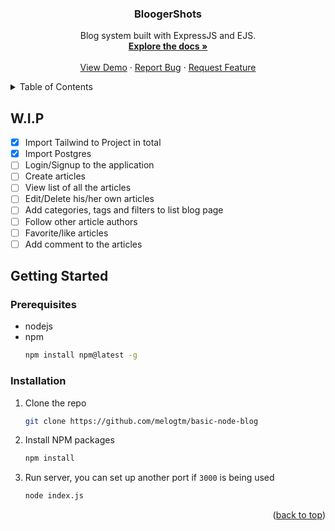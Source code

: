 <h3 align="center">BloogerShots</h3>

  <p align="center">
    Blog system built with ExpressJS and EJS.
    <br />
    <a href="https://github.com/melogtm/basic-node-blog"><strong>Explore the docs »</strong></a>
    <br />
    <br />
    <a href="https://github.com/melogtm/basic-node-blog">View Demo</a>
    ·
    <a href="https://github.com/melogtm/basic-node-blog/issues">Report Bug</a>
    ·
    <a href="https://github.com/melogtm/basic-node-blog/issues">Request Feature</a>
  </p>
</div>

<details>
  <summary>Table of Contents</summary>
  <ol>
    <li><a href="work-in-progress">W.I.P</a></li>
    <li>
      <a href="#getting-started">Getting Started</a>
      <ul>
        <li><a href="#prerequisites">Prerequisites</a></li>
        <li><a href="#installation">Installation</a></li>
      </ul>
    </li>
  </ol>
</details>

## W.I.P
- [X] Import Tailwind to Project in total
- [X] Import Postgres  
- [ ] Login/Signup to the application
- [ ] Create articles
- [ ] View list of all the articles
- [ ] Edit/Delete his/her own articles
- [ ] Add categories, tags and filters to list blog page
- [ ] Follow other article authors
- [ ] Favorite/like articles
- [ ] Add comment to the articles  

<!-- GETTING STARTED -->
## Getting Started

### Prerequisites
* nodejs
* npm
  ```sh
  npm install npm@latest -g
  ```

### Installation

1. Clone the repo
   ```sh
   git clone https://github.com/melogtm/basic-node-blog
   ```
2. Install NPM packages
   ```sh
   npm install
   ```
3. Run server, you can set up another port if ```3000``` is being used
   ```sh
   node index.js
   ```

<p align="right">(<a href="#readme-top">back to top</a>)</p>
